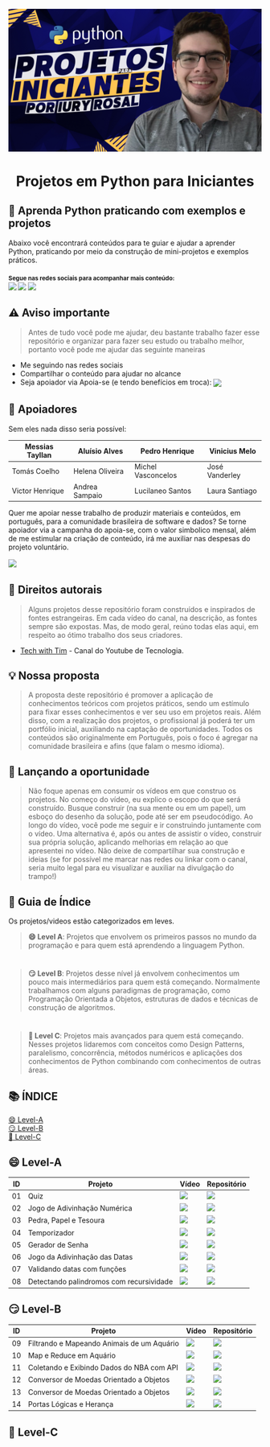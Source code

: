 <p align="center">
  <a href="https://github.com/iuryrosal/projetos-python">
    <img src="./images/capa.png" alt="Projetos em Python para Iniciantes">
  </a>
  <h1 align="center">Projetos em Python para Iniciantes</h1>
</p>

## 🎯 Aprenda Python praticando com exemplos e projetos

Abaixo você encontrará conteúdos para te guiar e ajudar a aprender Python, praticando por meio da construção de mini-projetos e exemplos práticos.

<sub> <strong>Segue nas redes sociais para acompanhar mais conteúdo: </strong> <br>
[<img src = "https://img.shields.io/badge/GitHub-100000?style=for-the-badge&logo=github&logoColor=white">](https://github.com/iuryrosal)
[<img src="https://img.shields.io/badge/linkedin-%230077B5.svg?&style=for-the-badge&logo=linkedin&logoColor=white" />](https://www.linkedin.com/in/iuryrosal/)
[<img src="https://img.shields.io/badge/YouTube-FF0000?style=for-the-badge&logo=youtube&logoColor=white"/>](https://www.youtube.com/channel/UC0bUO0t7Hv7vTBCxUecj_aw)
</sub>

## ⚠️ Aviso importante

> Antes de tudo você pode me ajudar, deu bastante trabalho fazer esse repositório e organizar para fazer seu estudo ou trabalho melhor, portanto você pode me ajudar das seguinte maneiras
- Me seguindo nas redes sociais
- Compartilhar o conteúdo para ajudar no alcance
- Seja apoiador via Apoia-se (e tendo benefícios em troca):
<sub> [<img src="https://github.com/iuryrosal/projetos-python/blob/main/images/botao_apoia_se.png">](https://apoia.se/iuryrosaltech) 
</sub> 

## 🥰 Apoiadores
Sem eles nada disso seria possível:

|Messias Tayllan|Aluísio Alves|Pedro Henrique|Vinicius Melo
|----|---------|-------|-------------|
|Tomás Coelho|Helena Oliveira|Michel Vasconcelos|José Vanderley
|Victor Henrique|Andrea Sampaio|Lucilaneo Santos|Laura Santiago|

Quer me apoiar nesse trabalho de produzir materiais e conteúdos, em português, para a comunidade brasileira de software e dados? Se torne apoiador via a campanha do apoia-se, com o valor simbolico mensal, além de me estimular na criação de conteúdo, irá me auxiliar nas despesas do projeto voluntário.

<sub> [<img src="https://github.com/iuryrosal/projetos-python/blob/main/images/botao_apoia_se.png">](https://apoia.se/iuryrosaltech) 
</sub> 


## 📛 Direitos autorais

> Alguns projetos desse repositório foram construídos e inspirados de fontes estrangeiras. Em cada vídeo do canal, na descrição, as fontes sempre são expostas. Mas, de modo geral, reúno todas elas aqui, em respeito ao ótimo trabalho dos seus criadores. 
- [Tech with Tim](https://www.youtube.com/c/TechWithTim) - Canal do Youtube de Tecnologia.

## 💡 Nossa proposta

> A proposta deste repositório é promover a aplicação de conhecimentos teóricos com projetos práticos, sendo um estímulo para fixar esses conhecimentos e ver seu uso em projetos reais. Além disso, com a realização dos projetos, o profissional já poderá ter um portfólio inicial, auxiliando na captação de oportunidades. Todos os conteúdos são originalmente em Português, pois o foco é agregar na comunidade brasileira e afins (que falam o mesmo idioma). 
## 👑 Lançando a oportunidade

> Não foque apenas em consumir os vídeos em que construo os projetos. No começo do vídeo, eu explico o escopo do que será construído. Busque construir (na sua mente ou em um papel), um esboço do desenho da solução, pode até ser em pseudocódigo. Ao longo do vídeo, você pode me seguir e ir construindo juntamente com o vídeo. Uma alternativa é, após ou antes de assistir o vídeo, construir sua própria solução, aplicando melhorias em relação ao que apresentei no vídeo. Não deixe de compartilhar sua construção e ideias (se for possível me marcar nas redes ou linkar com o canal, seria muito legal para eu visualizar e auxiliar na divulgação do trampo!)

## 🎈 Guia de Índice 
Os projetos/videos estão categorizados em leves.
> <b>😄 Level A</b>: Projetos que envolvem os primeiros passos no mundo da programação e para quem está aprendendo a linguagem Python.
#
> <b>😏 Level B</b>: Projetos desse nível já envolvem conhecimentos um pouco mais intermediários para quem está começando. Normalmente trabalhamos com alguns paradigmas de programação, como Programação Orientada a Objetos, estruturas de dados e técnicas de construção de algoritmos.

# 
> <b>🤩 Level C</b>: Projetos mais avançados para quem está começando. Nesses projetos lidaremos com conceitos como Design Patterns, paralelismo, concorrência, métodos numéricos e aplicações dos conhecimentos de Python combinando com conhecimentos de outras áreas.
 
## 📚 ÍNDICE
[😄 Level-A](#-level-a) <br>
[😏 Level-B](#-level-b) <br>
[🤩 Level-C](#-level-c) <br>


## 😄 Level-A
| ID | Projeto | Vídeo | Repositório |
|----|---------|-------|-------------|
| 01 | Quiz    |[<img src = "https://img.shields.io/badge/YouTube-FF0000?style=for-the-badge&logo=youtube&logoColor=white">][video_01]|[<img src = "https://img.shields.io/badge/Python-3776AB?style=for-the-badge&logo=python&logoColor=white">][repo_01]|
| 02 | Jogo de Adivinhação Numérica|[<img src = "https://img.shields.io/badge/YouTube-FF0000?style=for-the-badge&logo=youtube&logoColor=white">][video_02]|[<img src = "https://img.shields.io/badge/Python-3776AB?style=for-the-badge&logo=python&logoColor=white">][repo_02]|
| 03 | Pedra, Papel e Tesoura|[<img src = "https://img.shields.io/badge/YouTube-FF0000?style=for-the-badge&logo=youtube&logoColor=white">][video_03]|[<img src = "https://img.shields.io/badge/Python-3776AB?style=for-the-badge&logo=python&logoColor=white">][repo_03]|
| 04 | Temporizador|[<img src = "https://img.shields.io/badge/YouTube-FF0000?style=for-the-badge&logo=youtube&logoColor=white">][video_04]|[<img src = "https://img.shields.io/badge/Python-3776AB?style=for-the-badge&logo=python&logoColor=white">][repo_04]|
| 05 | Gerador de Senha|[<img src = "https://img.shields.io/badge/YouTube-FF0000?style=for-the-badge&logo=youtube&logoColor=white">][video_05]|[<img src = "https://img.shields.io/badge/Python-3776AB?style=for-the-badge&logo=python&logoColor=white">][repo_05]|
| 06 | Jogo da Adivinhação das Datas|[<img src = "https://img.shields.io/badge/YouTube-FF0000?style=for-the-badge&logo=youtube&logoColor=white">][video_06]|[<img src = "https://img.shields.io/badge/Python-3776AB?style=for-the-badge&logo=python&logoColor=white">][repo_06]|
| 07 | Validando datas com funções|[<img src = "https://img.shields.io/badge/YouTube-FF0000?style=for-the-badge&logo=youtube&logoColor=white">][video_07]|[<img src = "https://img.shields.io/badge/Python-3776AB?style=for-the-badge&logo=python&logoColor=white">][repo_07]|
| 08 | Detectando palindromos com recursividade|[<img src = "https://img.shields.io/badge/YouTube-FF0000?style=for-the-badge&logo=youtube&logoColor=white">][video_08]|[<img src = "https://img.shields.io/badge/Python-3776AB?style=for-the-badge&logo=python&logoColor=white">][repo_08]|

## 😏 Level-B
| ID | Projeto | Vídeo | Repositório |
|----|---------|-------|-------------|
| 09 | Filtrando e Mapeando Animais de um Aquário    |[<img src = "https://img.shields.io/badge/YouTube-FF0000?style=for-the-badge&logo=youtube&logoColor=white">][video_09]|[<img src = "https://img.shields.io/badge/Python-3776AB?style=for-the-badge&logo=python&logoColor=white">][repo_09]|
| 10 | Map e Reduce em Aquário|[<img src = "https://img.shields.io/badge/YouTube-FF0000?style=for-the-badge&logo=youtube&logoColor=white">][video_10]|[<img src = "https://img.shields.io/badge/Python-3776AB?style=for-the-badge&logo=python&logoColor=white">][repo_10]|
| 11 | Coletando e Exibindo Dados do NBA com API|[<img src = "https://img.shields.io/badge/YouTube-FF0000?style=for-the-badge&logo=youtube&logoColor=white">][video_11]|[<img src = "https://img.shields.io/badge/Python-3776AB?style=for-the-badge&logo=python&logoColor=white">][repo_11]|
| 12 | Conversor de Moedas Orientado a Objetos|[<img src = "https://img.shields.io/badge/YouTube-FF0000?style=for-the-badge&logo=youtube&logoColor=white">][video_12]|[<img src = "https://img.shields.io/badge/Python-3776AB?style=for-the-badge&logo=python&logoColor=white">][repo_12]|
| 13 | Conversor de Moedas Orientado a Objetos|[<img src = "https://img.shields.io/badge/YouTube-FF0000?style=for-the-badge&logo=youtube&logoColor=white">][video_13]|[<img src = "https://img.shields.io/badge/Python-3776AB?style=for-the-badge&logo=python&logoColor=white">][repo_13]|
| 14 | Portas Lógicas e Herança |[<img src = "https://img.shields.io/badge/YouTube-FF0000?style=for-the-badge&logo=youtube&logoColor=white">][video_13]|[<img src = "https://img.shields.io/badge/Python-3776AB?style=for-the-badge&logo=python&logoColor=white">][repo_13]|

## 🤩 Level-C

[video_01]:https://www.youtube.com/watch?v=MRYlWPrsMYk&list=PLshkB4NQEfC7jz8Ig-JcqwjZz8WSI2s8W
[video_02]:https://www.youtube.com/watch?v=x0_mWMQLz3E&list=PLshkB4NQEfC7jz8Ig-JcqwjZz8WSI2s8W
[video_03]:https://www.youtube.com/watch?v=kO_lUkeQm4c&list=PLshkB4NQEfC7jz8Ig-JcqwjZz8WSI2s8W
[video_04]:https://www.youtube.com/watch?v=yfAixrxCVfo&list=PLshkB4NQEfC7jz8Ig-JcqwjZz8WSI2s8W
[video_05]:https://www.youtube.com/watch?v=aAImiFpG_hA&list=PLshkB4NQEfC7jz8Ig-JcqwjZz8WSI2s8W
[video_06]:https://www.youtube.com/watch?v=ridIE7ZS5KI&list=PLshkB4NQEfC7jz8Ig-JcqwjZz8WSI2s8W
[video_07]:https://www.youtube.com/watch?v=m8xBpg0knCM&list=PLshkB4NQEfC7jz8Ig-JcqwjZz8WSI2s8W
[video_08]:https://www.youtube.com/watch?v=66ugH75ao7c&list=PLshkB4NQEfC7jz8Ig-JcqwjZz8WSI2s8W
[video_09]:https://www.youtube.com/watch?v=0PvfcHCtqXw&list=PLshkB4NQEfC7jz8Ig-JcqwjZz8WSI2s8W
[video_10]:https://www.youtube.com/watch?v=yZ2ATIGXSIQ&list=PLshkB4NQEfC7jz8Ig-JcqwjZz8WSI2s8W
[video_11]:https://www.youtube.com/watch?v=ghOaY1sd9aY&list=PLshkB4NQEfC7jz8Ig-JcqwjZz8WSI2s8W
[video_12]:https://www.youtube.com/watch?v=9BwJKlLu9Ug&list=PLshkB4NQEfC7jz8Ig-JcqwjZz8WSI2s8W
[video_13]:https://www.youtube.com/watch?v=YEvoDf2azq0&list=PLshkB4NQEfC7jz8Ig-JcqwjZz8WSI2s8W
[video_14]:https://www.youtube.com/watch?v=_iCCE_VuO4g&list=PLshkB4NQEfC7jz8Ig-JcqwjZz8WSI2s8W

[repo_01]:https://github.com/iuryrosal/projetos-python/blob/main/level-a/01
[repo_02]:https://github.com/iuryrosal/projetos-python/blob/main/level-a/02
[repo_03]:https://github.com/iuryrosal/projetos-python/blob/main/level-a/03
[repo_04]:https://github.com/iuryrosal/projetos-python/blob/main/level-a/04
[repo_05]:https://github.com/iuryrosal/projetos-python/blob/main/level-a/05
[repo_06]:https://github.com/iuryrosal/projetos-python/tree/main/level-a/06
[repo_07]:https://github.com/iuryrosal/projetos-python/tree/main/level-a/07
[repo_08]:https://github.com/iuryrosal/projetos-python/blob/main/level-a/08
[repo_09]:https://github.com/iuryrosal/projetos-python/tree/main/level-b/09
[repo_10]:https://github.com/iuryrosal/projetos-python/tree/main/level-b/10
[repo_11]:https://github.com/iuryrosal/projetos-python/blob/main/level-b/11
[repo_12]:https://github.com/iuryrosal/projetos-python/blob/main/level-b/12
[repo_13]:https://github.com/iuryrosal/projetos-python/blob/main/level-b/13
[repo_14]:https://github.com/iuryrosal/projetos-python/blob/main/level-b/14